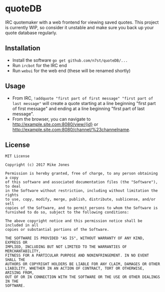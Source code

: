 # quoteDB

IRC quotemaker with a web frontend for viewing saved quotes. This project is
currently WIP, so consider it unstable and make sure you back up your quote
database regularly.

## Installation

* Install the software `go get github.com/n7st/quoteDB/...`
* Run `ircbot` for the IRC end
* Run `webui` for the web end (these will be renamed shortly)

## Usage

* From IRC, `!addquote "first part of first message" "first part of last message"`
will create a quote starting at a line beginning "first part of first message"
and ending at a line beginning "first part of last message".
* From the browser, you can navigate to http://example.site.com:8080/view/{id} or
http://example.site.com:8080/channel/%23channelname.

## License

```
MIT License

Copyright (c) 2017 Mike Jones

Permission is hereby granted, free of charge, to any person obtaining a copy
of this software and associated documentation files (the "Software"), to deal
in the Software without restriction, including without limitation the rights
to use, copy, modify, merge, publish, distribute, sublicense, and/or sell
copies of the Software, and to permit persons to whom the Software is
furnished to do so, subject to the following conditions:

The above copyright notice and this permission notice shall be included in all
copies or substantial portions of the Software.

THE SOFTWARE IS PROVIDED "AS IS", WITHOUT WARRANTY OF ANY KIND, EXPRESS OR
IMPLIED, INCLUDING BUT NOT LIMITED TO THE WARRANTIES OF MERCHANTABILITY,
FITNESS FOR A PARTICULAR PURPOSE AND NONINFRINGEMENT. IN NO EVENT SHALL THE
AUTHORS OR COPYRIGHT HOLDERS BE LIABLE FOR ANY CLAIM, DAMAGES OR OTHER
LIABILITY, WHETHER IN AN ACTION OF CONTRACT, TORT OR OTHERWISE, ARISING FROM,
OUT OF OR IN CONNECTION WITH THE SOFTWARE OR THE USE OR OTHER DEALINGS IN THE
SOFTWARE.
```